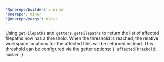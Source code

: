 ```yaml
---
'@onerepo/builders': minor
'onerepo': minor
'@onerepo/yargs': minor
---
```


Using `getFilepaths` and `getters.getFilepaths` to return the list of affected filepaths now has a threshold. When the threshold is reached, the relative workspace locations for the affected files will be returned instead. This threshold can be configured via the getter options: `{ affectedThreshold: number }`.
